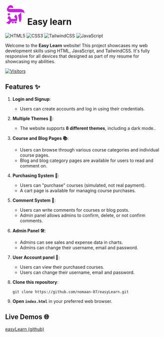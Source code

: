 # ![Logo](images/favicons/fuchsia-favicon-64x64.png) Easy learn

![HTML5](https://img.shields.io/badge/HTML5-E34F26?style=for-the-badge&logo=html5&logoColor=white)
![CSS3](https://img.shields.io/badge/CSS3-1572B6?style=for-the-badge&logo=css3&logoColor=white)
![TailwindCSS](https://img.shields.io/badge/tailwindcss-%2338B2AC.svg?style=for-the-badge&logo=tailwind-css&logoColor=white)
![JavaScript](https://img.shields.io/badge/JavaScript-323330?style=for-the-badge&logo=javascript&logoColor=F7DF1E)

Welcome to the **Easy Learn** website! This project showcases my web development skills using HTML, JavaScript, and TailwindCSS. It's fully responsive for all devices that designed as part of my resume for showcasing my abilities.

[![Visitors](https://api.visitorbadge.io/api/visitors?path=https%3A%2F%2Fgithub.com%2Fnomaan-07%2FeasyLearn&labelColor=%230f172a&countColor=%23059669)](https://visitorbadge.io/status?path=https%3A%2F%2Fgithub.com%2Fnomaan-07%2FeasyLearn)

## Features ✨

1. **Login and Signup**:

   - Users can create accounts and log in using their credentials.

2. **Multiple Themes 🎨**:

   - The website supports **8 different themes**, including a dark mode..

3. **Course and Blog Pages 📚**:

   - Users can browse through various course categories and individual course pages.
   - Blog and blog category pages are available for users to read and comment on.

4. **Purchasing System 🛒**:

   - Users can "purchase" courses (simulated, not real payment).
   - A cart page is available for managing course purchases.

5. **Comment System 💬**:

   - Users can write comments for courses or blog posts.
   - Admin panel allows admins to confirm, delete, or not confirm comments.

6. **Admin Panel 🛠️**:

   - Admins can see sales and expense data in charts.
   - Admins can change their username, email and password.

7. **User Account panel 👤**:

   - Users can view their purchased courses.
   - Users can change their username, email and password.

8. **Clone this repository**:

   ```
   git clone https://github.com/nomaan-07/easyLearn.git
   ```

9. **Open `index.html`** in your preferred web browser.

## Live Demos 🌐

[easyLearn (github)](https://nomaan-07.github.io/easyLearn)
